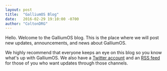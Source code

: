 ```yaml
---
layout: post
title:  "GalliumOS Blog"
date:   2016-02-29 19:10:00 -0700
author: "ColtonDRG"
---
```

Hello. Welcome to the GalliumOS blog. This is the place where we will post new updates, announcements, and news about GalliumOS.

We highly recommend that everyone keeps an eye on this blog so you know what's up with GalliumOS. We also have a [Twitter account](https://twitter.com/galliumos) and an [RSS feed](https://blog.galliumos.org/feed.xml) for those of you who want updates through those channels.
